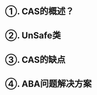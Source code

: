 
# ①. CAS的概述？





# ②. UnSafe类







# ③. CAS的缺点






# ④. ABA问题解决方案














































